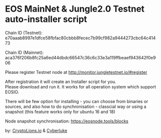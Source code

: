 # EOS MainNet & Jungle2.0 Testnet auto-installer script

Chain ID (Testnet): e70aaab8997e1dfce58fbfac80cbbb8fecec7b99cf982a9444273cbc64c41473

Chain ID (Mainnet): aca376f206b8fc25a6ed44dbdc66547c36c6c33e3a119ffbeaef943642f0e906

Please register Testnet node at http://monitor.jungletestnet.io/#register  

After registration it will create an Installer script for you.  
Please download and run it. It works for all operation system which support EOSIO.
  
There will be few option for installing - you can choose from binaries or sources, and also how to do synchronisation - classcial way or using a snapshot (this feature works only for ubuntu 16 and 18)

Node snapshot synchronisation: https://eosnode.tools/blocks

by: <a target="_blank" href="http://CryptoLions.io">CryptoLions.io</a> & <a target="_blank" href="http://github.com/cyberluke">Cyberluke</a>
